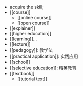 - acquire the skill;
- [[course]]
    - [[online course]]
    - [[open course]]
- [[explainer]]
- [[higher education]]
- [[learning]]...
- [[lecture]]
- [[pedagogy]]: 教学法
- [[practical application]]: 实践应用 
- [[school]]
- [[selective education]]: 精英教育 
- [[textbook]]
    - [[tutorial text]]
